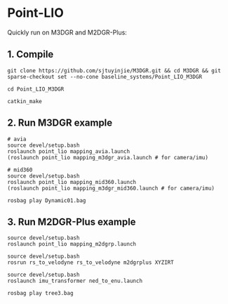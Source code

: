 # Point-LIO
Quickly run on M3DGR and M2DGR-Plus:

## 1. Compile
```
git clone https://github.com/sjtuyinjie/M3DGR.git && cd M3DGR && git sparse-checkout set --no-cone baseline_systems/Point_LIO_M3DGR

cd Point_LIO_M3DGR

catkin_make
```

## 2. Run M3DGR example 
```
# avia
source devel/setup.bash
roslaunch point_lio mapping_avia.launch
(roslaunch point_lio mapping_m3dgr_avia.launch # for camera/imu)

# mid360
source devel/setup.bash
roslaunch point_lio mapping_mid360.launch
(roslaunch point_lio mapping_m3dgr_mid360.launch # for camera/imu)

rosbag play Dynamic01.bag
```

## 3. Run M2DGR-Plus example
```
source devel/setup.bash
roslaunch point_lio mapping_m2dgrp.launch

source devel/setup.bash
rosrun rs_to_velodyne rs_to_velodyne m2dgrplus XYZIRT

source devel/setup.bash
roslaunch imu_transformer ned_to_enu.launch

rosbag play tree3.bag
```

